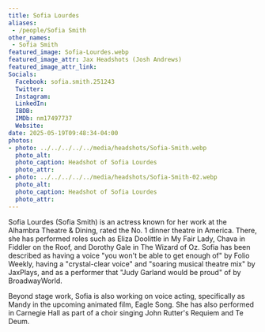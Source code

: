 ```yaml
---
title: Sofia Lourdes
aliases:
 - /people/Sofia Smith
other_names:
 - Sofia Smith
featured_image: Sofia-Lourdes.webp
featured_image_attr: Jax Headshots (Josh Andrews)
featured_image_attr_link: 
Socials:
  Facebook: sofia.smith.251243
  Twitter: 
  Instagram: 
  LinkedIn: 
  IBDB: 
  IMDb: nm17497737
  Website: 
date: 2025-05-19T09:48:34-04:00
photos:
- photo: ../../../../../media/headshots/Sofia-Smith.webp
  photo_alt: 
  photo_caption: Headshot of Sofia Lourdes
  photo_attr: 
- photo: ../../../../../media/headshots/Sofia-Smith-02.webp
  photo_alt: 
  photo_caption: Headshot of Sofia Lourdes
  photo_attr: 
---
```

Sofia Lourdes (Sofia Smith) is an actress known for her work at the Alhambra Theatre & Dining, rated the No. 1 dinner theatre in America. There, she has performed roles such as Eliza Doolittle in My Fair Lady, Chava in Fiddler on the Roof, and Dorothy Gale in The Wizard of Oz. Sofia has been described as having a voice "you won't be able to get enough of" by Folio Weekly, having a "crystal-clear voice" and "soaring musical theatre mix" by JaxPlays, and as a performer that "Judy Garland would be proud" of by BroadwayWorld.

Beyond stage work, Sofia is also working on voice acting, specifically as Mandy in the upcoming animated film, Eagle Song. She has also performed in Carnegie Hall as part of a choir singing John Rutter's Requiem and Te Deum.